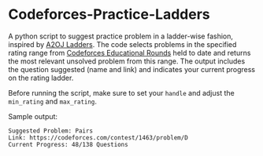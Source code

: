 # Codeforces-Practice-Ladders

A python script to suggest practice problem in a ladder-wise fashion, inspired by [A2OJ Ladders](https://a2oj.com/Ladders.html). The code selects problems in the specified rating range from [Codeforces Educational Rounds](https://codeforces.com/blog/entry/21496) held to date and returns the most relevant unsolved problem from this range. The output includes the question suggested (name and link) and indicates your current progress on the rating ladder.

Before running the script, make sure to set your `handle` and adjust the `min_rating` and `max_rating`.

Sample output:
```
Suggested Problem: Pairs
Link: https://codeforces.com/contest/1463/problem/D
Current Progress: 48/138 Questions
```